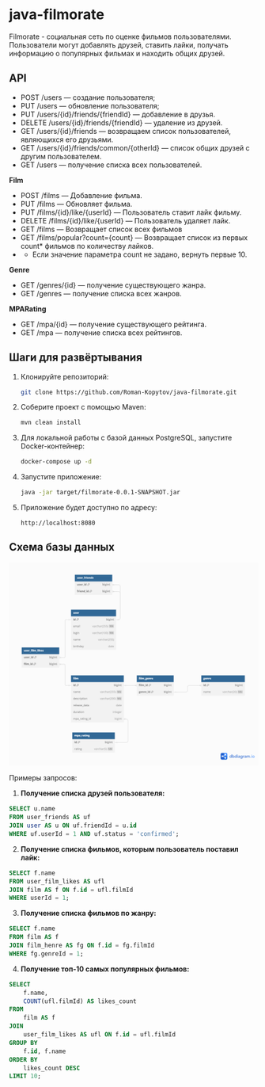 # java-filmorate
Filmorate - социальная сеть по оценке фильмов пользователями. Пользователи могут добавлять друзей, ставить лайки, получать информацию о популярных фильмах и находить общих друзей.

## API

* POST /users — создание пользователя;
* PUT /users — обновление пользователя;
* PUT /users/{id}/friends/{friendId} — добавление в друзья.
* DELETE /users/{id}/friends/{friendId} — удаление из друзей.
* GET /users/{id}/friends — возвращаем список пользователей, являющихся его друзьями.
* GET /users/{id}/friends/common/{otherId} — список общих друзей с другим пользователем.
* GET /users — получение списка всех пользователей.

**Film**
* POST /films — Добавление фильма.
* PUT /films — Обновляет фильма.
* PUT /films/{id}/like/{userId} — Пользователь ставит лайк фильму.
* DELETE /films/{id}/like/{userId} — Пользователь удаляет лайк.
* GET /films — Возвращает список всех фильмов
* GET /films/popular?count={count} — Возвращает список из первых count* фильмов по количеству лайков.
*
    + Если значение параметра count не задано, вернуть первые 10.

**Genre**
* GET /genres/{id} — получение существующего жанра.
* GET /genres — получение списка всех жанров.

**MPARating**
* GET /mpa/{id} — получение существующего рейтинга.
* GET /mpa — получение списка всех рейтингов.

## Шаги для развёртывания
1. Клонируйте репозиторий:
   ```bash
   git clone https://github.com/Roman-Kopytov/java-filmorate.git
   ```

2. Соберите проект с помощью Maven:
   ```bash
   mvn clean install
   ```

3. Для локальной работы с базой данных PostgreSQL, запустите Docker-контейнер:
   ```bash
   docker-compose up -d
   ```

4. Запустите приложение:
   ```bash
   java -jar target/filmorate-0.0.1-SNAPSHOT.jar
   ```

5. Приложение будет доступно по адресу:
   ```
   http://localhost:8080
   ```

## Схема базы данных 
![Scheme Data Base](https://github.com/Paul-Value/java-filmorate/blob/main/schemeBD.png)

Примеры запросов:

1. **Получение списка друзей пользователя:**

```sql
SELECT u.name 
FROM user_friends AS uf
JOIN user AS u ON uf.friendId = u.id
WHERE uf.userId = 1 AND uf.status = 'confirmed';
```

2. **Получение списка фильмов, которым пользователь поставил лайк:**

```sql
SELECT f.name
FROM user_film_likes AS ufl
JOIN film AS f ON f.id = ufl.filmId
WHERE userId = 1;
```

3. **Получение списка фильмов по жанру:**

```sql
SELECT f.name 
FROM film AS f
JOIN film_henre AS fg ON f.id = fg.filmId
WHERE fg.genreId = 1;
```

4. **Получение топ-10 самых популярных фильмов:**

```sql
SELECT 
    f.name, 
    COUNT(ufl.filmId) AS likes_count
FROM 
    film AS f
JOIN 
    user_film_likes AS ufl ON f.id = ufl.filmId
GROUP BY 
    f.id, f.name
ORDER BY 
    likes_count DESC
LIMIT 10;
```
